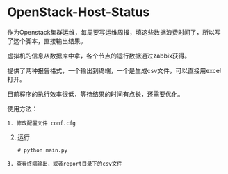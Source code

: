 # OpenStack-Host-Status
作为Openstack集群运维，每周要写运维周报，填这些数据浪费时间了，所以写了这个脚本，直接输出结果。

虚拟机的信息从数据库中拿，各个节点的运行数据通过zabbix获得。

提供了两种报告格式，一个输出到终端，一个是生成csv文件，可以直接用excel打开。

目前程序的执行效率很低，等待结果的时间有点长，还需要优化。

使用方法：

 	1. 修改配置文件 conf.cfg


 2.  运行

     ```shell
     # python main.py
     ```

	3. 查看终端输出，或者report目录下的csv文件